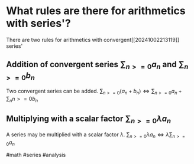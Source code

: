 # What rules are there for arithmetics with series'?
There are two rules for arithmetics with convergent[[20241002213119]] series' 

## Addition of convergent series $\sum_{n>=0}a_n$ and $\sum_{n>=0} b_n$
Two convergent series can be added.
$\sum_{n>=0} (a_n + b_n) \iff \sum_{n>=0} a_n + \sum_n{n>=0} b_n$

## Multiplying with a scalar factor $\sum_{n>=0} \lambda a_n$
A series may be multiplied with a scalar factor $\lambda$.
$\sum_{n>=0} \lambda a_n \iff \lambda \sum_{n>=0} a_n$

#math #series #analysis

